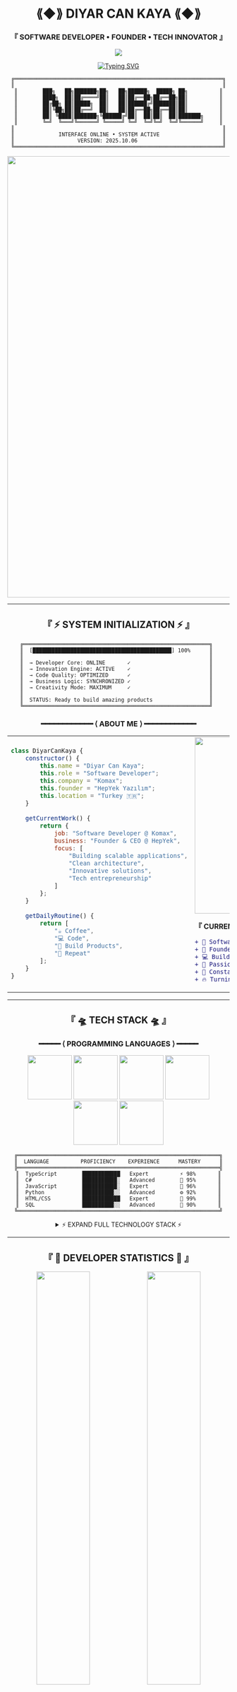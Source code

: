 <div align="center">

# ⟪◆⟫ DIYAR CAN KAYA ⟪◆⟫

### 『 SOFTWARE DEVELOPER • FOUNDER • TECH INNOVATOR 』

<img src="https://capsule-render.vercel.app/api?type=waving&color=0:00ff87,50:60efff,100:b967ff&height=200&section=header&text=DEVELOPER%20INTERFACE%20v3.14&fontSize=40&fontColor=fff&animation=twinkling&fontAlignY=35"/>

[![Typing SVG](https://readme-typing-svg.herokuapp.com?font=Fira+Code&weight=600&size=28&duration=3000&pause=1000&color=00FF87&center=true&vCenter=true&multiline=false&repeat=true&width=1000&height=100&lines=⚡+SOFTWARE+DEVELOPER+%40+KOMAX;🚀+FOUNDER+%26+CEO+%40+HEPYEK;💻+BUILDING+INNOVATIVE+SOLUTIONS;🌟+TRANSFORMING+IDEAS+INTO+REALITY)](https://git.io/typing-svg)

```
╔══════════════════════════════════════════════════════════════════╗
║                                                                  ║
║        ███╗   ██╗███████╗██╗   ██╗██████╗  █████╗ ██╗          ║
║        ████╗  ██║██╔════╝██║   ██║██╔══██╗██╔══██╗██║          ║
║        ██╔██╗ ██║█████╗  ██║   ██║██████╔╝███████║██║          ║
║        ██║╚██╗██║██╔══╝  ██║   ██║██╔══██╗██╔══██║██║          ║
║        ██║ ╚████║███████╗╚██████╔╝██║  ██║██║  ██║███████╗     ║
║        ╚═╝  ╚═══╝╚══════╝ ╚═════╝ ╚═╝  ╚═╝╚═╝  ╚═╝╚══════╝     ║
║                                                                  ║
║              INTERFACE ONLINE • SYSTEM ACTIVE                    ║
║                    VERSION: 2025.10.06                           ║
╚══════════════════════════════════════════════════════════════════╝
```

<img src="https://user-images.githubusercontent.com/74038190/212284100-561aa473-3905-4a80-b561-0d28506553ee.gif" width="1000">

</div>

---

<div align="center">

## 『 ⚡ SYSTEM INITIALIZATION ⚡ 』

</div>

```ascii
    ╔═══════════════════════════════════════════════════════════╗
    ║  [████████████████████████████████████████████] 100%      ║
    ║                                                           ║
    ║  → Developer Core: ONLINE       ✓                         ║
    ║  → Innovation Engine: ACTIVE    ✓                         ║
    ║  → Code Quality: OPTIMIZED      ✓                         ║
    ║  → Business Logic: SYNCHRONIZED ✓                         ║
    ║  → Creativity Mode: MAXIMUM     ✓                         ║
    ║                                                           ║
    ║  STATUS: Ready to build amazing products                  ║
    ╚═══════════════════════════════════════════════════════════╝
```

<div align="center">

### ━━━━━━━━━━━━ ⟨ ABOUT ME ⟩ ━━━━━━━━━━━━

</div>

<table align="center">
<tr>
<td width="50%">

```javascript
class DiyarCanKaya {
    constructor() {
        this.name = "Diyar Can Kaya";
        this.role = "Software Developer";
        this.company = "Komax";
        this.founder = "HepYek Yazılım";
        this.location = "Turkey 🇹🇷";
    }
    
    getCurrentWork() {
        return {
            job: "Software Developer @ Komax",
            business: "Founder & CEO @ HepYek",
            focus: [
                "Building scalable applications",
                "Clean architecture",
                "Innovative solutions",
                "Tech entrepreneurship"
            ]
        };
    }
    
    getDailyRoutine() {
        return [
            "☕ Coffee",
            "💻 Code", 
            "🚀 Build Products",
            "🔄 Repeat"
        ];
    }
}
```

</td>
<td width="50%">

<img src="https://user-images.githubusercontent.com/74038190/229223263-cf2e4b07-2615-4f87-9c38-e37600f8381a.gif" width="400">

**『 CURRENT STATUS 』**

```diff
+ 💼 Software Developer @ Komax
+ 🚀 Founder & CEO @ HepYek Yazılım
+ 💻 Building innovative tech solutions
+ 🎯 Passionate about clean code
+ 🌱 Constantly learning & evolving
+ 🔥 Turning ideas into reality
```

</td>
</tr>
</table>

---

<div align="center">

## 『 🛸 TECH STACK 🛸 』

### ━━━━━ ⟨ PROGRAMMING LANGUAGES ⟩ ━━━━━

<img src="https://user-images.githubusercontent.com/74038190/212257472-08e52665-c503-4bd9-aa20-f5a4dae769b5.gif" width="100">
<img src="https://user-images.githubusercontent.com/74038190/212257468-1e9a91f1-b626-4baa-b15d-5c385dfa7ed2.gif" width="100">
<img src="https://user-images.githubusercontent.com/74038190/212257465-7ce8d493-cac5-494e-982a-5a9deb852c4b.gif" width="100">
<img src="https://user-images.githubusercontent.com/74038190/212257460-738ff738-247f-4445-a718-cdd0ca76e2db.gif" width="100">
<img src="https://user-images.githubusercontent.com/74038190/212257467-871d32b7-e401-42e8-a166-fcfd7baa4c6b.gif" width="100">
<img src="https://user-images.githubusercontent.com/74038190/212280805-9bcb336b-8c55-46a8-abf8-ff286ab55472.gif" width="100">

```
╔════════════════════════════════════════════════════════════════╗
║  LANGUAGE          PROFICIENCY    EXPERIENCE      MASTERY      ║
╠════════════════════════════════════════════════════════════════╣
║  TypeScript        ████████████   Expert          ⚡ 98%       ║
║  C#                ███████████░   Advanced        🧬 95%       ║
║  JavaScript        ███████████░   Expert          🔮 96%       ║
║  Python            ██████████░░   Advanced        ⚙️ 92%       ║
║  HTML/CSS          ████████████   Expert          💫 99%       ║
║  SQL               ██████████░░   Advanced        🌌 90%       ║
╚════════════════════════════════════════════════════════════════╝
```

<details>
<summary>⚡ EXPAND FULL TECHNOLOGY STACK ⚡</summary>

<br>

### 『 FRAMEWORKS & LIBRARIES 』

![React](https://img.shields.io/badge/React-000000?style=for-the-badge&logo=react&logoColor=61DAFB&labelColor=000000)
![Next.js](https://img.shields.io/badge/Next.js-000000?style=for-the-badge&logo=next.js&logoColor=white&labelColor=000000)
![.NET](https://img.shields.io/badge/.NET-000000?style=for-the-badge&logo=.net&logoColor=512BD4&labelColor=000000)
![Node.js](https://img.shields.io/badge/Node.js-000000?style=for-the-badge&logo=node.js&logoColor=339933&labelColor=000000)
![Express](https://img.shields.io/badge/Express-000000?style=for-the-badge&logo=express&logoColor=white&labelColor=000000)
![TailwindCSS](https://img.shields.io/badge/Tailwind-000000?style=for-the-badge&logo=tailwindcss&logoColor=06B6D4&labelColor=000000)

### 『 DATABASES & STORAGE 』

![PostgreSQL](https://img.shields.io/badge/PostgreSQL-000000?style=for-the-badge&logo=postgresql&logoColor=4169E1&labelColor=000000)
![MongoDB](https://img.shields.io/badge/MongoDB-000000?style=for-the-badge&logo=mongodb&logoColor=47A248&labelColor=000000)
![MySQL](https://img.shields.io/badge/MySQL-000000?style=for-the-badge&logo=mysql&logoColor=4479A1&labelColor=000000)
![Redis](https://img.shields.io/badge/Redis-000000?style=for-the-badge&logo=redis&logoColor=DC382D&labelColor=000000)
![Firebase](https://img.shields.io/badge/Firebase-000000?style=for-the-badge&logo=firebase&logoColor=FFCA28&labelColor=000000)

### 『 TOOLS & PLATFORMS 』

![Docker](https://img.shields.io/badge/Docker-000000?style=for-the-badge&logo=docker&logoColor=2496ED&labelColor=000000)
![Git](https://img.shields.io/badge/Git-000000?style=for-the-badge&logo=git&logoColor=F05032&labelColor=000000)
![GitHub](https://img.shields.io/badge/GitHub-000000?style=for-the-badge&logo=github&logoColor=white&labelColor=000000)
![Azure](https://img.shields.io/badge/Azure-000000?style=for-the-badge&logo=microsoftazure&logoColor=0078D4&labelColor=000000)
![VS Code](https://img.shields.io/badge/VS_Code-000000?style=for-the-badge&logo=visualstudiocode&logoColor=007ACC&labelColor=000000)
![Postman](https://img.shields.io/badge/Postman-000000?style=for-the-badge&logo=postman&logoColor=FF6C37&labelColor=000000)

</details>

</div>

---

<div align="center">

## 『 📡 DEVELOPER STATISTICS 📡 』

<img src="https://github-readme-streak-stats.herokuapp.com/?user=diyarkaya489&theme=tokyonight&hide_border=true&background=0D1117&stroke=00FFFF&ring=B967FF&fire=00FF87&currStreakLabel=00FFFF" width="49%"/>
<img src="https://github-readme-stats.vercel.app/api?username=diyarkaya489&show_icons=true&theme=tokyonight&hide_border=true&bg_color=0D1117&title_color=00FFFF&icon_color=B967FF&text_color=00FF87" width="49%"/>

<img src="https://github-readme-stats.vercel.app/api/top-langs/?username=diyarkaya489&layout=compact&theme=tokyonight&hide_border=true&bg_color=0D1117&title_color=00FFFF&text_color=00FF87" width="49%"/>
<img src="https://github-readme-activity-graph.vercel.app/graph?username=diyarkaya489&theme=tokyo-night&hide_border=true&bg_color=0D1117&color=00FFFF&line=B967FF&point=00FF87" width="49%"/>

```javascript
// REAL-TIME METRICS
const developerStats = {
    position: "Software Developer @ Komax",
    company: "Founder @ HepYek Yazılım",
    experience: "Growing Daily",
    codeQuality: "Clean & Maintainable",
    innovationRate: "High",
    passion: "Maximum"
};
```

</div>

---

<div align="center">

## 『 🌌 FEATURED PROJECTS 🌌 』

</div>

<table>
<tr>
<td width="50%">

### 🚀 HEPYEK YAZILIM
```yaml
Status: ⚡ ACTIVE
Type: Software Company
Role: Founder & CEO
Impact: Delivering innovative solutions
```
**Custom software development, web applications, and digital transformation solutions**

🔗 [hepyekyazilim.com](https://www.hepyekyazilim.com)

</td>
<td width="50%">

### 💼 KOMAX PROJECTS
```yaml
Status: 🔥 IN DEVELOPMENT
Type: Enterprise Software
Role: Software Developer
Tech: C# • .NET • TypeScript
```
**Building scalable enterprise solutions with cutting-edge technologies**

</td>
</tr>
</table>

---

<div align="center">

## 『 ⚡ SYSTEM RUNTIME OUTPUT ⚡ 』

</div>

```console
┌─[developer@workspace]─[~/projects]
└──╼ $ ./start_development.sh

[2025-10-06 16:49:20] 💻 Initializing Development Environment...
[2025-10-06 16:49:21] ⚡ Loading Projects... ████████████ 100%
[2025-10-06 16:49:22] 🔧 Setting up Komax Workspace...
[2025-10-06 16:49:23] 🚀 Launching HepYek Platform...
[2025-10-06 16:49:24] ✅ All Systems Ready!

╔═══════════════════════════════════════════════════════════════╗
║                    SYSTEM STATUS: OPTIMAL                     ║
║                                                               ║
║  Developer Mode:     ⚡ ACTIVE   │  Innovation:      🚀 MAX   ║
║  Code Quality:       🧬 HIGH     │  Productivity:    🔮 100%  ║
║  Komax Projects:     💼 RUNNING  │  HepYek:          ✓ LIVE   ║
║  Coffee Level:       ☕ OPTIMAL   │  Motivation:      💯 FULL  ║
║                                                               ║
║  > Ready to build amazing products                            ║
║  > Transforming ideas into reality                            ║
╚═══════════════════════════════════════════════════════════════╝

┌─[developer@workspace]─[~/projects]
└──╼ $ echo "Building the future, one line at a time"

Building the future, one line at a time ✨

┌─[developer@workspace]─[~/projects]
└──╼ $ █
```

---

<div align="center">

## 『 🔗 CONNECT WITH ME 🔗 』

### ━━━━━ ⟨ LET'S BUILD SOMETHING AMAZING ⟩ ━━━━━

<a href="https://www.linkedin.com/in/diyar-can-kaya-415766219/">
  <img src="https://img.shields.io/badge/LinkedIn-000000?style=for-the-badge&logo=linkedin&logoColor=0A66C2&labelColor=000000"/>
</a>
<a href="https://www.diyarcankaya.com">
  <img src="https://img.shields.io/badge/Portfolio-000000?style=for-the-badge&logo=googlechrome&logoColor=00FFFF&labelColor=000000"/>
</a>
<a href="https://www.hepyekyazilim.com">
  <img src="https://img.shields.io/badge/HepYek-000000?style=for-the-badge&logo=rocket&logoColor=00FF87&labelColor=000000"/>
</a>
<a href="mailto:info@diyarcankaya.com">
  <img src="https://img.shields.io/badge/Email-000000?style=for-the-badge&logo=gmail&logoColor=EA4335&labelColor=000000"/>
</a>
<a href="https://github.com/diyarkaya489">
  <img src="https://img.shields.io/badge/GitHub-000000?style=for-the-badge&logo=github&logoColor=white&labelColor=000000"/>
</a>

<img src="https://user-images.githubusercontent.com/74038190/212284100-561aa473-3905-4a80-b561-0d28506553ee.gif" width="1000">

</div>

---

<div align="center">

### 『 💫 DEVELOPER PHILOSOPHY 💫 』

```
╔══════════════════════════════════════════════════════════════════╗
║                                                                  ║
║  "Great software is built with passion, dedication, and          ║
║   attention to detail. Every line of code is an opportunity      ║
║   to create something amazing. As a developer at Komax and       ║
║   founder of HepYek, I strive to turn innovative ideas into      ║
║   reality, one project at a time."                               ║
║                                                                  ║
║                                        — Diyar Can Kaya          ║
║                                                                  ║
╚══════════════════════════════════════════════════════════════════╝
```

<img src="https://capsule-render.vercel.app/api?type=waving&color=0:b967ff,50:60efff,100:00ff87&height=150&section=footer&text=THANKS%20FOR%20VISITING%20•%20LET'S%20CONNECT&fontSize=20&fontColor=fff&animation=twinkling&fontAlignY=70"/>

### ━━━━━━━━━━━ ⚡ STAY INNOVATIVE ⚡ ━━━━━━━━━━━

<img src="https://user-images.githubusercontent.com/74038190/212284158-e840e285-664b-44d7-b79b-e264b5e54825.gif" width="400">

![Profile Views](https://komarev.com/ghpvc/?username=diyarkaya489&color=00ffff&style=for-the-badge&label=PROFILE+VIEWS)

```ascii
    ⟨◆⟩ SYSTEM ONLINE • READY TO BUILD AMAZING PRODUCTS ⟨◆⟩
```

</div>
